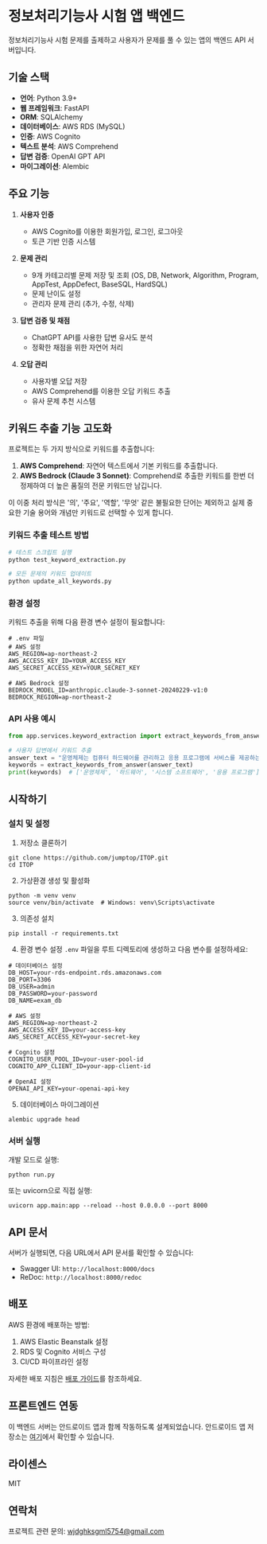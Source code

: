 # 정보처리기능사 시험 앱 백엔드

정보처리기능사 시험 문제를 출제하고 사용자가 문제를 풀 수 있는 앱의 백엔드 API 서버입니다.

## 기술 스택

- **언어**: Python 3.9+
- **웹 프레임워크**: FastAPI
- **ORM**: SQLAlchemy
- **데이터베이스**: AWS RDS (MySQL)
- **인증**: AWS Cognito
- **텍스트 분석**: AWS Comprehend
- **답변 검증**: OpenAI GPT API
- **마이그레이션**: Alembic

## 주요 기능

1. **사용자 인증**
   - AWS Cognito를 이용한 회원가입, 로그인, 로그아웃
   - 토큰 기반 인증 시스템

2. **문제 관리**
   - 9개 카테고리별 문제 저장 및 조회 (OS, DB, Network, Algorithm, Program, AppTest, AppDefect, BaseSQL, HardSQL)
   - 문제 난이도 설정
   - 관리자 문제 관리 (추가, 수정, 삭제)

3. **답변 검증 및 채점**
   - ChatGPT API를 사용한 답변 유사도 분석
   - 정확한 채점을 위한 자연어 처리

4. **오답 관리**
   - 사용자별 오답 저장
   - AWS Comprehend를 이용한 오답 키워드 추출
   - 유사 문제 추천 시스템

## 키워드 추출 기능 고도화

프로젝트는 두 가지 방식으로 키워드를 추출합니다:

1. **AWS Comprehend**: 자연어 텍스트에서 기본 키워드를 추출합니다.
2. **AWS Bedrock (Claude 3 Sonnet)**: Comprehend로 추출한 키워드를 한번 더 정제하여 더 높은 품질의 전문 키워드만 남깁니다.

이 이중 처리 방식은 '의', '주요', '역할', '무엇' 같은 불필요한 단어는 제외하고 실제 중요한 기술 용어와 개념만 키워드로 선택할 수 있게 합니다.

### 키워드 추출 테스트 방법

```bash
# 테스트 스크립트 실행
python test_keyword_extraction.py

# 모든 문제의 키워드 업데이트
python update_all_keywords.py
```

### 환경 설정

키워드 추출을 위해 다음 환경 변수 설정이 필요합니다:

```
# .env 파일
# AWS 설정
AWS_REGION=ap-northeast-2
AWS_ACCESS_KEY_ID=YOUR_ACCESS_KEY
AWS_SECRET_ACCESS_KEY=YOUR_SECRET_KEY

# AWS Bedrock 설정
BEDROCK_MODEL_ID=anthropic.claude-3-sonnet-20240229-v1:0
BEDROCK_REGION=ap-northeast-2
```

### API 사용 예시

```python
from app.services.keyword_extraction import extract_keywords_from_answer

# 사용자 답변에서 키워드 추출
answer_text = "운영체제는 컴퓨터 하드웨어를 관리하고 응용 프로그램에 서비스를 제공하는 시스템 소프트웨어입니다."
keywords = extract_keywords_from_answer(answer_text)
print(keywords)  # ['운영체제', '하드웨어', '시스템 소프트웨어', '응용 프로그램']
```

## 시작하기

### 설치 및 설정

1. 저장소 클론하기
```
git clone https://github.com/jumptop/ITOP.git
cd ITOP
```

2. 가상환경 생성 및 활성화
```
python -m venv venv
source venv/bin/activate  # Windows: venv\Scripts\activate
```

3. 의존성 설치
```
pip install -r requirements.txt
```

4. 환경 변수 설정
`.env` 파일을 루트 디렉토리에 생성하고 다음 변수를 설정하세요:
```
# 데이터베이스 설정
DB_HOST=your-rds-endpoint.rds.amazonaws.com
DB_PORT=3306
DB_USER=admin
DB_PASSWORD=your-password
DB_NAME=exam_db

# AWS 설정
AWS_REGION=ap-northeast-2
AWS_ACCESS_KEY_ID=your-access-key
AWS_SECRET_ACCESS_KEY=your-secret-key

# Cognito 설정
COGNITO_USER_POOL_ID=your-user-pool-id
COGNITO_APP_CLIENT_ID=your-app-client-id

# OpenAI 설정
OPENAI_API_KEY=your-openai-api-key
```

5. 데이터베이스 마이그레이션
```
alembic upgrade head
```

### 서버 실행

개발 모드로 실행:
```
python run.py
```

또는 uvicorn으로 직접 실행:
```
uvicorn app.main:app --reload --host 0.0.0.0 --port 8000
```

## API 문서

서버가 실행되면, 다음 URL에서 API 문서를 확인할 수 있습니다:
- Swagger UI: `http://localhost:8000/docs`
- ReDoc: `http://localhost:8000/redoc`

## 배포

AWS 환경에 배포하는 방법:

1. AWS Elastic Beanstalk 설정
2. RDS 및 Cognito 서비스 구성
3. CI/CD 파이프라인 설정

자세한 배포 지침은 [배포 가이드](deployment-guide.md)를 참조하세요.

## 프론트엔드 연동

이 백엔드 서버는 안드로이드 앱과 함께 작동하도록 설계되었습니다. 안드로이드 앱 저장소는 [여기](https://github.com/yourusername/exam-app-android)에서 확인할 수 있습니다.

## 라이센스

MIT

## 연락처

프로젝트 관련 문의: wjdghksgml5754@gmail.com
